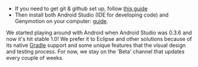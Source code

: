 * If you need to get git & github set up, follow [this guide](SettingUpGit.md)
* Then install both Android Studio (IDE for developing code) and Genymotion on your computer: [guide](SettingUpAndroidStudio&GenyMotion.md).

We started playing around with Android when Android Studio was 0.3.6 and now it's hit stable 1.0!  We prefer it to Eclipse and other solutions because of its native [Gradle](http://developer.android.com/sdk/installing/studio-build.html) support and some unique features that the visual design and testing process.  For now, we stay on the 'Beta' channel that updates every couple of weeks. 